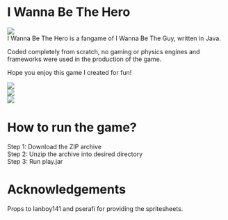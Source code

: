 # I Wanna Be The Hero
![](http://i.imgur.com/VQTpbIJ.gif) <br/>
I Wanna Be The Hero is a fangame of I Wanna Be The Guy, written in Java.

Coded completely from scratch, no gaming or physics engines and frameworks were used in the production of the game.

Hope you enjoy this game I created for fun!

![](http://i.imgur.com/20offADl.png) <br/>
![](http://i.imgur.com/8DghvMfl.png) <br/>
![](http://i.imgur.com/jLb4fv1l.png) <br/>

# How to run the game?
Step 1: Download the ZIP archive <br/>
Step 2: Unzip the archive into desired directory <br/>
Step 3: Run play.jar <br/>

# Acknowledgements
Props to Ianboy141 and pserafi for providing the spritesheets.
